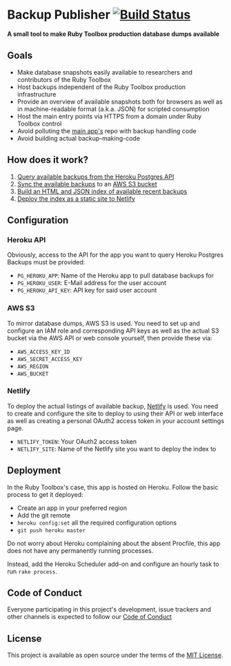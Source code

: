 # Backup Publisher [![Build Status](https://travis-ci.org/rubytoolbox/backup_publisher.svg?branch=master)](https://travis-ci.org/rubytoolbox/backup_publisher)

**A small tool to make Ruby Toolbox production database dumps available**

## Goals

* Make database snapshots easily available to researchers and contributors of 
  the Ruby Toolbox
* Host backups independent of the Ruby Toolbox production infrastructure
* Provide an overview of available snapshots both for browsers as well as in 
  machine-readable format (a.k.a. JSON) for scripted consumption
* Host the main entry points via HTTPS from a domain under Ruby Toolbox control
* Avoid polluting the [main app's](https://github.com/rubytoolbox/rubytoolbox)
  repo with backup handling code
* Avoid building actual backup-making-code

## How does it work?

1. [Query available backups from the Heroku Postgres API](lib/backup_publisher/heroku_client.rb)
2. [Sync the available backups](lib/backup_publisher/publisher.rb) to an [AWS S3 bucket](lib/backup_publisher/storage.rb)
3. [Build an HTML and JSON index of available recent backups](lib/backup_publisher/indexer.rb)
4. [Deploy the index as a static site to Netlify](lib/backup_publisher/deployer.rb)

## Configuration

### Heroku API

Obviously, access to the API for the app you want to query Heroku Postgres Backups must be provided:

 * `PG_HEROKU_APP`: Name of the Heroku app to pull database backups for
 * `PG_HEROKU_USER`: E-Mail address for the user account
 * `PG_HEROKU_API_KEY`: API key for said user account

### AWS S3

To mirror database dumps, AWS S3 is used. You need to set up and configure an 
IAM role and corresponding API keys as well as the actual S3 bucket via the 
AWS API or web console yourself, then provide these via:

 * `AWS_ACCESS_KEY_ID` 
 * `AWS_SECRET_ACCESS_KEY`
 * `AWS_REGION`
 * `AWS_BUCKET`

### Netlify

To deploy the actual listings of available backup, 
[Netlify](https://www.netlify.com/) is used. You need to create and configure 
the site to deploy to using their API or web interface as well as creating a
personal OAuth2 access token in your account settings page.

 * `NETLIFY_TOKEN`: Your OAuth2 access token
 * `NETLIFY_SITE`: Name of the Netlify site you want to deploy the index to

## Deployment

In the Ruby Toolbox's case, this app is hosted on Heroku. Follow the basic 
process to get it deployed:

 * Create an app in your preferred region
 * Add the git remote
 * `heroku config:set` all the required configuration options
 * `git push heroku master`

Do not worry about Heroku complaining about the absent Procfile, this app does 
not have any permanently running processes.

Instead, add the Heroku Scheduler add-on and configure an hourly task to run `rake process`.

## Code of Conduct

Everyone participating in this project's development, issue trackers and other channels is expected to follow our [Code of Conduct](./CODE_OF_CONDUCT.md)

## License

This project is available as open source under the terms of the [MIT License](http://opensource.org/licenses/MIT).
